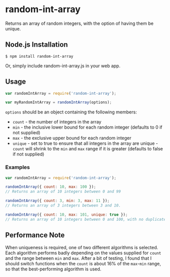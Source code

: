 # random-int-array

Returns an array of random integers, with the option of having them be unique.

## Node.js Installation

```
$ npm install random-int-array
```
Or, simply include random-int-array.js in your web app.

## Usage

```javascript
var randomIntArray = require('random-int-array');

var myRandomIntArray = randomIntArray(options);
```

`options` should be an object containing the following members:
* `count` - the number of integers in the array
* `min` - the inclusive lower bound for each random integer (defaults to 0 if not supplied)
* `max` - the exclusive upper bound for each random integer
* `unique` - set to true to ensure that all integers in the array are unique - `count` will shrink to the `min` and `max` range if it is greater (defaults to false if not supplied)

### Examples

```javascript
var randomIntArray = require('random-int-array');

randomIntArray({ count: 10, max: 100 });
// Returns an array of 10 integers between 0 and 99

randomIntArray({ count: 3, min: 3, max: 11 });
// Returns an array of 3 integers between 3 and 10.

randomIntArray({ count: 10, max: 101, unique: true });
// Returns an array of 10 integers between 0 and 100, with no duplicates.
```

## Performance Note

When uniqueness is required, one of two different algorithms is selected. Each algorithm performs badly depending on the values supplied for `count` and the range between `min` and `max`. After a bit of testing, I found that I should switch functions when the `count` is about 16% of the `max`-`min` range, so that the best-performing algorithm is used.
